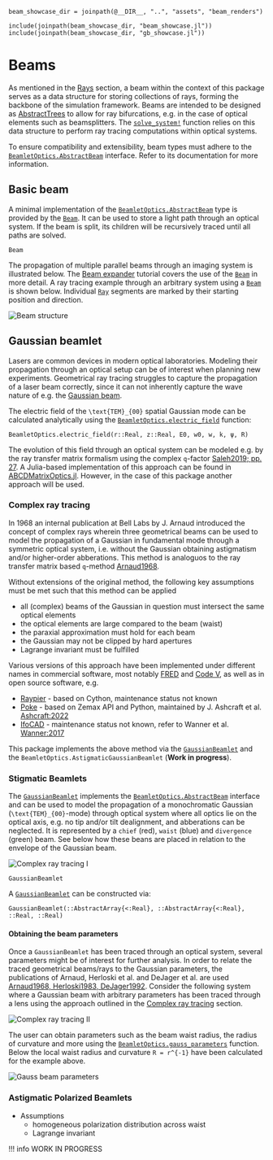 ```@setup beams
beam_showcase_dir = joinpath(@__DIR__, "..", "assets", "beam_renders")

include(joinpath(beam_showcase_dir, "beam_showcase.jl"))
include(joinpath(beam_showcase_dir, "gb_showcase.jl"))
```

# Beams

As mentioned in the [Rays](@ref) section, a beam within the context of this package serves as a data structure for storing collections of rays, forming the backbone of the simulation framework. Beams are intended to be designed as [AbstractTrees](https://github.com/JuliaCollections/AbstractTrees.jl) to allow for ray bifurcations, e.g. in the case of optical elements such as beamsplitters. The [`solve_system!`](@ref) function relies on this data structure to perform ray tracing computations within optical systems. 

To ensure compatibility and extensibility, beam types must adhere to the [`BeamletOptics.AbstractBeam`](@ref) interface. Refer to its documentation for more information.

## Basic beam

A minimal implementation of the [`BeamletOptics.AbstractBeam`](@ref) type is provided by the [`Beam`](@ref). It can be used to store a light path through an optical system. If the beam is split, its children will be recursively traced until all paths are solved.

```@docs; canonical=false
Beam
```

The propagation of multiple parallel beams through an imaging system is illustrated below. The [Beam expander](@ref) tutorial covers the use of the [`Beam`](@ref) in more detail. A ray tracing example through an arbitrary system using a [`Beam`](@ref) is shown below. Individual [`Ray`](@ref) segments are marked by their starting position and direction.

![Beam structure](beam_showcase.png)

## Gaussian beamlet

Lasers are common devices in modern optical laboratories. Modeling their propagation through an optical setup can be of interest when planning new experiments. Geometrical ray tracing struggles to capture the propagation of a laser beam correctly, since it can not inherently capture the wave nature of e.g. the [Gaussian beam](https://www.rp-photonics.com/gaussian_beams.html).

The electric field of the ``\text{TEM}_{00}`` spatial Gaussian mode can be calculated analytically using the [`BeamletOptics.electric_field`](@ref) function: 

```@docs; canonical=false
BeamletOptics.electric_field(r::Real, z::Real, E0, w0, w, k, ψ, R)
```

The evolution of this field through an optical system can be modeled e.g. by the ray transfer matrix formalism using the complex ``q``-factor [Saleh2019; pp. 27](@cite). A Julia-based implementation of this approach can be found in [ABCDMatrixOptics.jl](https://github.com/JuliaPhysics/ABCDMatrixOptics.jl). However, in the case of this package another approach will be used.

### Complex ray tracing

In 1968 an internal publication at Bell Labs by J. Arnaud introduced the concept of complex rays wherein three geometrical beams can be used to model the propagation of a Gaussian in fundamental mode through a symmetric optical system, i.e. without the Gaussian obtaining astigmatism and/or higher-order abberations. This method is analoguos to the ray transfer matrix based ``q``-method [Arnaud1968](@cite).

Without extensions of the original method, the following key assumptions must be met such that this method can be applied

- all (complex) beams of the Gaussian in question must intersect the same optical elements
- the optical elements are large compared to the beam (waist)
- the paraxial approximation must hold for each beam
- the Gaussian may not be clipped by hard apertures
- Lagrange invariant must be fulfilled

Various versions of this approach have been implemented under different names in commercial software, most notably [FRED](https://photonengr.com/fred-software/) and [Code V](https://www.synopsys.com/optical-solutions/codev.html), as well as in open source software, e.g. 

- [Raypier](https://github.com/bryancole/raypier_optics) - based on Cython, maintenance status not known
- [Poke](https://github.com/Jashcraf/poke) - based on Zemax API and Python, maintained by J. Ashcraft et al. [Ashcraft:2022](@cite)
- [IfoCAD](https://www.aei.mpg.de/ifocad-de) - maintenance status not known, refer to Wanner et al. [Wanner:2017](@cite)

This package implements the above method via the [`GaussianBeamlet`](@ref) and the `BeamletOptics.AstigmaticGaussianBeamlet` (**Work in progress**).

### Stigmatic Beamlets

The [`GaussianBeamlet`](@ref) implements the [`BeamletOptics.AbstractBeam`](@ref) interface and can be used to model the propagation of a monochromatic Gaussian (``\text{TEM}_{00}``-mode) through optical system where all optics lie on the optical axis, e.g. no tip and/or tilt dealignment, and abberations can be neglected. It is represented by a `chief` (red), `waist` (blue) and `divergence` (green) beam. See below how these beans are placed in relation to the envelope of the Gaussian beam.

![Complex ray tracing I](gbtest1.png)

```@docs; canonical=false
GaussianBeamlet
```

A [`GaussianBeamlet`](@ref) can be constructed via:

```@docs; canonical=false
GaussianBeamlet(::AbstractArray{<:Real}, ::AbstractArray{<:Real}, ::Real, ::Real)
```

#### Obtaining the beam parameters 

Once a `GaussianBeamlet` has been traced through an optical system, several parameters might be of interest for further analysis. In order to relate the traced geometrical beams/rays to the Gaussian parameters, the publications of Arnaud, Herloski et al. and DeJager et al. are used [Arnaud1968, Herloski1983, DeJager1992](@cite). Consider the following system where a Gaussian beam with arbitrary parameters has been traced through a lens using the approach outlined in the [Complex ray tracing](@ref) section.

![Complex ray tracing II](gbtest2.png)

The user can obtain parameters such as the beam waist radius, the radius of curvature and more using the [`BeamletOptics.gauss_parameters`](@ref) function. Below the local waist radius and curvature ``R = r^{-1}`` have been calculated for the example above.

![Gauss beam parameters](gauss_parameters.png)

### Astigmatic Polarized Beamlets

- Assumptions
    - homogeneous polarization distribution across waist
    - Lagrange invariant

!!! info
    WORK IN PROGRESS